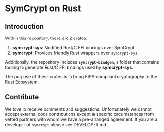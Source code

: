 # SymCrypt on Rust

## Introduction

Within this repository, there are 2 crates:

1. **symcrypt-sys**: Modified Rust/C FFI bindings over SymCrypt.
2. **symcrypt**: Provides friendly Rust wrappers over `symcrypt-sys`.

Additionally, the repository includes **`symcrypt-bindgen`**, a folder that contains tooling to generate Rust/C FFI bindings used by **symcrypt-sys**.

The purpose of these crates is to bring FIPS-compliant cryptography to the Rust Ecosystem.

## Contribute
We love to receive comments and suggestions. Unfortunately we cannot accept external code contributions except in specific circumstances from vetted partners with whom we have a pre-arranged agreement. If you are a developer of `symcrypt` please see DEVELOPER.md
